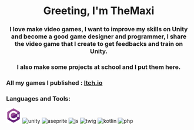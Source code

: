 <h1 align="center">Greeting, I'm TheMaxi</h1>
<h3 align="center">I love make video games, I want to improve my skills on Unity and become a good game designer and programmer, I share the video game that I create to get feedbacks and train on Unity.</h3>

<h3 align="center">I also make some projects at school and I put them here.</h3>

<h3 align="left">All my games I published : <a href="https://themaxi.itch.io/">Itch.io</a>

<h3 align="left">Languages and Tools:</h3>
<p align="left"> <img src="https://raw.githubusercontent.com/devicons/devicon/master/icons/csharp/csharp-original.svg" alt="csharp" width="40" height="40"/> <img src="https://www.vectorlogo.zone/logos/unity3d/unity3d-icon.svg" alt="unity" width="40" height="40"/> <img src="https://upload.wikimedia.org/wikipedia/commons/thumb/6/69/Logo_Aseprite.svg/1200px-Logo_Aseprite.svg.png" alt="aseprite" width="40" height="40"/> <img src="https://upload.wikimedia.org/wikipedia/commons/thumb/6/6a/JavaScript-logo.png/600px-JavaScript-logo.png" alt="js" width="40" height="40"/> <img src="https://rholdos.gallerycdn.vsassets.io/extensions/rholdos/twig-language-support/1.0.1/1667305480040/Microsoft.VisualStudio.Services.Icons.Default" alt="twig" width="40" height="40"/> <img src="https://upload.wikimedia.org/wikipedia/commons/7/74/Kotlin_Icon.png" alt="kotlin" width="40" height="40"> <img src="https://banner2.cleanpng.com/20180823/wjr/kisspng-brand-php-logo-computer-file-product-5b7ef50d2daba6.9252196515350469251871.jpg" alt="php" width="40" height="40"> </a> </p>

